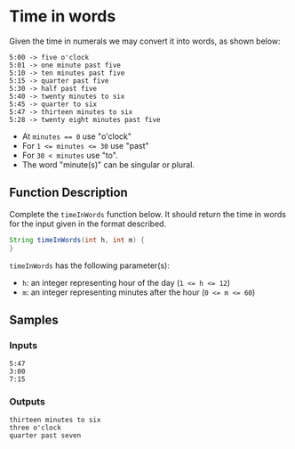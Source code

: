 # Time in words

Given the time in numerals we may convert it into words, as shown below:

    5:00 -> five o'clock
    5:01 -> one minute past five
    5:10 -> ten minutes past five
    5:15 -> quarter past five
    5:30 -> half past five
    5:40 -> twenty minutes to six
    5:45 -> quarter to six
    5:47 -> thirteen minutes to six
    5:28 -> twenty eight minutes past five

- At `minutes == 0` use "o'clock"
- For `1 <= minutes <= 30` use "past"
- For `30 < minutes` use "to".
- The word "minute(s)" can be singular or plural.

## Function Description

Complete the `timeInWords` function below. It should return the time in words for the input given in the format described.

```java
String timeInWords(int h, int m) {
}
```

`timeInWords` has the following parameter(s):

 - `h`: an integer representing hour of the day (`1 <= h <= 12`)
 - `m`: an integer representing minutes after the hour (`0 <= m <= 60`)

## Samples

### Inputs

    5:47
    3:00
    7:15

### Outputs
    thirteen minutes to six
    three o'clock
    quarter past seven

